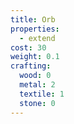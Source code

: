 ```yaml
---
title: Orb
properties:
  - extend
cost: 30
weight: 0.1
crafting:
  wood: 0
  metal: 2
  textile: 1
  stone: 0
---
```


